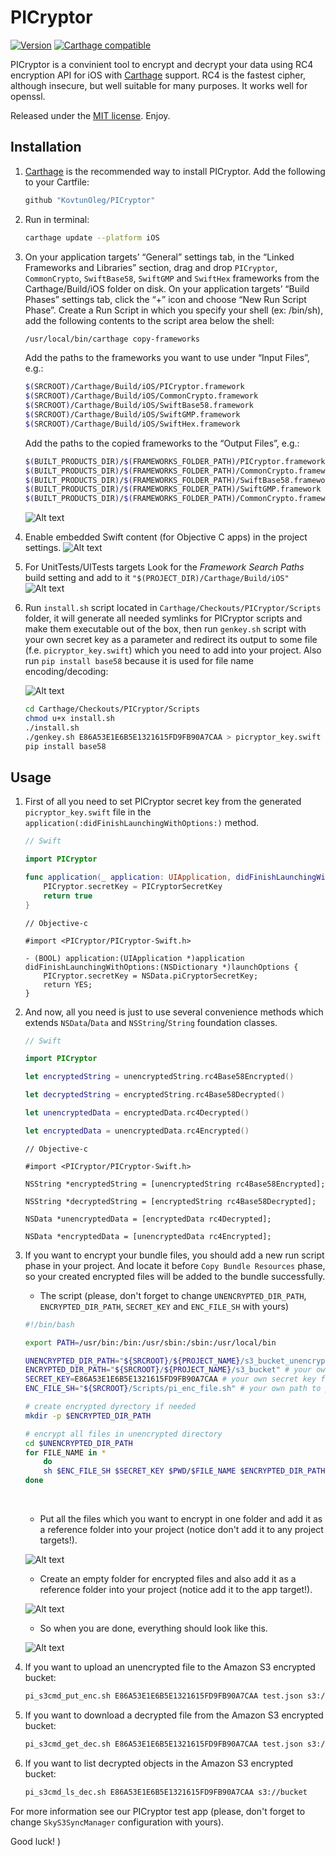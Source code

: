 # PICryptor

[![Version](https://img.shields.io/github/tag/KovtunOleg/PICryptor.svg)](https://github.com/KovtunOleg/PICryptor/tags)
[![Carthage compatible](https://img.shields.io/badge/Carthage-compatible-4BC51D.svg?style=flat)](https://github.com/Carthage/Carthage)

PICryptor is a convinient tool to encrypt and decrypt your data using RC4 encryption API for iOS with [Carthage](https://github.com/carthage/carthage) support. RC4 is the fastest cipher, although insecure, but well suitable for many purposes. It works well for openssl.

Released under the [MIT license](LICENSE). Enjoy.


## Installation

1.  [Carthage](https://github.com/carthage/carthage) is the recommended way to install PICryptor. Add the following to your Cartfile:

    ``` ruby
    github "KovtunOleg/PICryptor"
    ```

2.  Run in terminal:
    ``` bash
    carthage update --platform iOS
    ```

3. On your application targets’ “General” settings tab, in the “Linked Frameworks and Libraries” section, drag and drop `PICryptor`, `CommonCrypto`, `SwiftBase58`, `SwiftGMP` and `SwiftHex` frameworks from the Carthage/Build/iOS folder on disk. 
On your application targets’ “Build Phases” settings tab, click the “+” icon and choose “New Run Script Phase”. Create a Run Script in which you specify your shell (ex: /bin/sh), add the following contents to the script area below the shell:

    ``` bash
    /usr/local/bin/carthage copy-frameworks
    ```

    Add the paths to the frameworks you want to use under “Input Files”, e.g.:

    ``` bash
    $(SRCROOT)/Carthage/Build/iOS/PICryptor.framework
    $(SRCROOT)/Carthage/Build/iOS/CommonCrypto.framework
    $(SRCROOT)/Carthage/Build/iOS/SwiftBase58.framework
    $(SRCROOT)/Carthage/Build/iOS/SwiftGMP.framework
    $(SRCROOT)/Carthage/Build/iOS/SwiftHex.framework
    ```

    Add the paths to the copied frameworks to the “Output Files”, e.g.:

    ``` bash
    $(BUILT_PRODUCTS_DIR)/$(FRAMEWORKS_FOLDER_PATH)/PICryptor.framework
    $(BUILT_PRODUCTS_DIR)/$(FRAMEWORKS_FOLDER_PATH)/CommonCrypto.framework
    $(BUILT_PRODUCTS_DIR)/$(FRAMEWORKS_FOLDER_PATH)/SwiftBase58.framework
    $(BUILT_PRODUCTS_DIR)/$(FRAMEWORKS_FOLDER_PATH)/SwiftGMP.framework
    $(BUILT_PRODUCTS_DIR)/$(FRAMEWORKS_FOLDER_PATH)/CommonCrypto.framework
    ```

    ![Alt text](https://monosnap.com/file/zBefGdgUhGQFZ2cRHQRydPhUpORaCt.png)

4. Enable embedded Swift content (for Objective C apps) in the project settings.
![Alt text](https://monosnap.com/file/Rmyn6j1mxcrrI2QgVDCOqyWeZShftQ.png)

5. For UnitTests/UITests targets Look for the *Framework Search Paths* build setting and add to it `"$(PROJECT_DIR)/Carthage/Build/iOS"`
![Alt text](https://monosnap.com/file/r5ZUscoOTH8csq7DCJjHMiKTiq7Aqi.png)

6. Run `install.sh` script located in `Carthage/Checkouts/PICryptor/Scripts` folder, it will generate all needed symlinks for PICryptor scripts and make them executable out of the box, then run `genkey.sh` script with your own secret key as a parameter and redirect its output to some file (f.e. `picryptor_key.swift`) which you need to add into your project. Also run `pip install base58` because it is used for file name encoding/decoding: 

    ![Alt text](https://monosnap.com/file/19rv3rlFPYhztdLbcoZlFW0RqppWiu.png)
    
    ``` bash
    cd Carthage/Checkouts/PICryptor/Scripts
    chmod u+x install.sh
    ./install.sh
    ./genkey.sh E86A53E1E6B5E1321615FD9FB90A7CAA > picryptor_key.swift
    pip install base58
    ```

## Usage
1.  First of all you need to set PICryptor secret key from the generated `picryptor_key.swift` file in the `application(:didFinishLaunchingWithOptions:)` method.

    ``` swift
    // Swift
    
    import PICryptor
    
    func application(_ application: UIApplication, didFinishLaunchingWithOptions launchOptions: [UIApplicationLaunchOptionsKey: Any]?) -> Bool {
        PICryptor.secretKey = PICryptorSecretKey
        return true
    }
    ```

    ``` objc
    // Objective-c
    
    #import <PICryptor/PICryptor-Swift.h>
    
    - (BOOL) application:(UIApplication *)application didFinishLaunchingWithOptions:(NSDictionary *)launchOptions {
        PICryptor.secretKey = NSData.piCryptorSecretKey;
        return YES;
    }
    ```

2.  And now, all you need is just to use several convenience methods which extends `NSData`/`Data` and `NSString`/`String` foundation classes.

    ``` swift
    // Swift
    
    import PICryptor
    
    let encryptedString = unencryptedString.rc4Base58Encrypted()
    
    let decryptedString = encryptedString.rc4Base58Decrypted()

    let unencryptedData = encryptedData.rc4Decrypted()

    let encryptedData = unencryptedData.rc4Encrypted()
    ```
    
    ``` objc
    // Objective-c
    
    #import <PICryptor/PICryptor-Swift.h>
    
    NSString *encryptedString = [unencryptedString rc4Base58Encrypted];
    
    NSString *decryptedString = [encryptedString rc4Base58Decrypted];

    NSData *unencryptedData = [encryptedData rc4Decrypted];

    NSData *encryptedData = [unencryptedData rc4Encrypted];
    ```

3. If you want to encrypt your bundle files, you should add a new run script phase in your project. And locate it before `Copy Bundle Resources` phase, so your created encrypted files will be added to the bundle successfully.
    * The script (please, don't forget to change `UNENCRYPTED_DIR_PATH`, `ENCRYPTED_DIR_PATH`, `SECRET_KEY` and `ENC_FILE_SH` with yours)

    ``` bash
	#!/bin/bash
	
	export PATH=/usr/bin:/bin:/usr/sbin:/sbin:/usr/local/bin
	
	UNENCRYPTED_DIR_PATH="${SRCROOT}/${PROJECT_NAME}/s3_bucket_unencrypted" # your own path to unencrypted folder
	ENCRYPTED_DIR_PATH="${SRCROOT}/${PROJECT_NAME}/s3_bucket" # your own path to encrypted folder
	SECRET_KEY=E86A53E1E6B5E1321615FD9FB90A7CAA # your own secret key for openssl (can be found in picryptor_key.swift file)
	ENC_FILE_SH="${SRCROOT}/Scripts/pi_enc_file.sh" # your own path to pi_enc_file.sh script
	
	# create encrypted dyrectory if needed
	mkdir -p $ENCRYPTED_DIR_PATH
	
	# encrypt all files in unencrypted directory
	cd $UNENCRYPTED_DIR_PATH
	for FILE_NAME in *
		do
		sh $ENC_FILE_SH $SECRET_KEY $PWD/$FILE_NAME $ENCRYPTED_DIR_PATH
	done
	
	```
    &#8291;
    * Put all the files which you want to encrypt in one folder and add it as a reference folder into your project (notice don't add it to any project targets!).

    ![Alt text](https://monosnap.com/file/RDftKTsOvlDcElTLsapm5F4IchzvEU.png)
    * Create an empty folder for encrypted files and also add it as a reference folder into your project (notice add it to the app target!).

    ![Alt text](https://monosnap.com/file/4JarRmRgeK47dKaGs5OsNm7ahTwOjm.png)
    * So when you are done, everything should look like this.

    ![Alt text](https://monosnap.com/file/KslJfdzoj70E4KdQAoylleVwsePEqd.png)

4. If you want to upload an unencrypted file to the Amazon S3 encrypted bucket: 

    ``` bash
    pi_s3cmd_put_enc.sh E86A53E1E6B5E1321615FD9FB90A7CAA test.json s3://bucket
    ```

5. If you want to download a decrypted file from the Amazon S3 encrypted bucket:
    
    ``` bash
    pi_s3cmd_get_dec.sh E86A53E1E6B5E1321615FD9FB90A7CAA test.json s3://bucket
    ```

6. If you want to list decrypted objects in the Amazon S3 encrypted bucket:
    
    ``` bash
    pi_s3cmd_ls_dec.sh E86A53E1E6B5E1321615FD9FB90A7CAA s3://bucket
    ```

For more information see our PICryptor test app (please, don't forget to change `SkyS3SyncManager` configuration with yours).

Good luck! )
